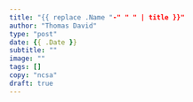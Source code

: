 ```yaml
---
title: "{{ replace .Name "-" " " | title }}"
author: "Thomas David"
type: "post"
date: {{ .Date }}
subtitle: ""
image: ""
tags: []
copy: "ncsa"
draft: true
---
```

